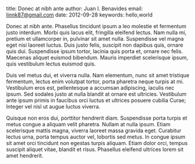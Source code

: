 title: Donec at nibh ante
author: Juan I. Benavides
email: linnk87@gmail.com
date: 2012-09-28
keywords: hello,world

Donec at nibh ante. Phasellus tincidunt ipsum a leo molestie et fermentum justo interdum. Morbi quis lacus elit, fringilla eleifend lectus. Nam nulla mi, pretium et ullamcorper in, pulvinar sit amet nulla. Suspendisse vel magna eget nisi laoreet luctus. Duis justo felis, suscipit non dapibus quis, ornare quis dui. Suspendisse ipsum tortor, lacinia quis porta et, ornare nec felis. Maecenas aliquet euismod bibendum. Mauris imperdiet scelerisque ipsum, quis vestibulum lectus euismod quis.

Duis vel metus dui, et viverra nulla. Nam elementum, nunc sit amet tristique fermentum, lectus enim volutpat tortor, porta pharetra neque turpis at mi. Vestibulum eros est, pellentesque a accumsan adipiscing, iaculis nec ipsum. Sed sodales justo at nulla blandit at ornare est ultricies. Vestibulum ante ipsum primis in faucibus orci luctus et ultrices posuere cubilia Curae; Integer vel nisl ut augue luctus viverra.

Quisque non eros dui, porttitor hendrerit diam. Suspendisse porta turpis et metus congue a aliquam velit pharetra. Nullam at nulla ipsum. Etiam scelerisque mattis magna, viverra laoreet massa gravida eget. Curabitur lectus urna, porta tempus auctor vel, lobortis sed metus. In congue ipsum sit amet orci tincidunt non egestas turpis aliquam. Etiam dolor orci, tempus suscipit aliquet vitae, blandit et risus. Phasellus eleifend ultrices lorem sit amet hendrerit.